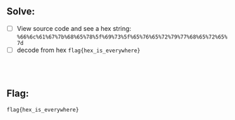## Solve:
- [ ] View source code and see a hex string: 
  ```%66%6c%61%67%7b%68%65%78%5f%69%73%5f%65%76%65%72%79%77%68%65%72%65%7d```
- [ ] decode from hex
  ```flag{hex_is_everywhere}```
  
<br/><br/>

## Flag:
`flag{hex_is_everywhere}`
